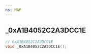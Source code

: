 ```yaml
---
ns: MAP
---
```

## _0xA1B4052C2A3DCC1E

```c
// 0xA1B4052C2A3DCC1E
void _0xA1B4052C2A3DCC1E();
```

